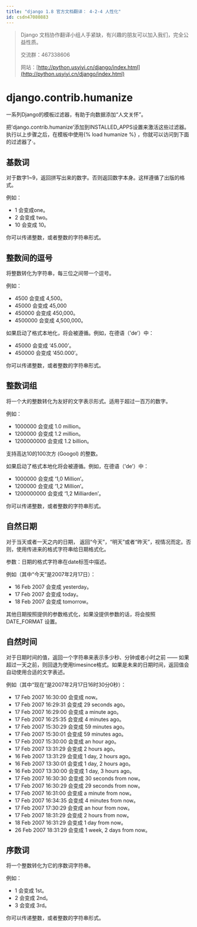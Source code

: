 ```yaml
---
title: "django 1.8 官方文档翻译： 4-2-4 人性化"
id: csdn47080883
---
```


> Django 文档协作翻译小组人手紧缺，有兴趣的朋友可以加入我们，完全公益性质。
> 
> 交流群：467338606
> 
> 网站：[http://python.usyiyi.cn/django/index.html](http://python.usyiyi.cn/django/index.html)

# django.contrib.humanize

一系列Django的模板过滤器，有助于向数据添加“人文关怀”。

把’django.contrib.humanize’添加到INSTALLED_APPS设置来激活这些过滤器。 执行以上步骤之后，在模板中使用{% load humanize %} ，你就可以访问到下面的过滤器了·。

## 基数词

对于数字1~9，返回拼写出来的数字。否则返回数字本身。这样遵循了出版的格式。

例如：

*   1 会变成one。
*   2 会变成 two。
*   10 会变成 10。

你可以传递整数，或者整数的字符串形式。

## 整数间的逗号

将整数转化为字符串，每三位之间带一个逗号。

例如：

*   4500 会变成 4,500。
*   45000 会变成 45,000
*   450000 会变成 450,000。
*   4500000 会变成 4,500,000。

如果启动了格式本地化，将会被遵循。例如，在德语（’de’）中：

*   45000 会变成 ‘45.000’。
*   450000 会变成 ‘450.000’。

你可以传递整数，或者整数的字符串形式。

## 整数词组

将一个大的整数转化为友好的文字表示形式。适用于超过一百万的数字。

例如：

*   1000000 会变成 1.0 million。
*   1200000 会变成 1.2 million。
*   1200000000 会变成 1.2 billion。

支持高达10的100次方 (Googol) 的整数。

如果启动了格式本地化将会被遵循。例如，在德语（’de’）中：

*   1000000 会变成 ‘1,0 Million’。
*   1200000 会变成 ‘1,2 Million’。
*   1200000000 会变成 ‘1,2 Milliarden’。

你可以传递整数，或者整数的字符串形式。

## 自然日期

对于当天或者一天之内的日期， 返回“今天”，“明天”或者“昨天”，视情况而定。否则，使用传进来的格式字符串给日期格式化。

参数：日期的格式字符串在date标签中描述。

例如（其中“今天”是2007年2月17日）：

*   16 Feb 2007 会变成 yesterday。
*   17 Feb 2007 会变成 today。
*   18 Feb 2007 会变成 tomorrow。

其他日期按照提供的参数格式化，如果没提供参数的话，将会按照DATE_FORMAT 设置。

## 自然时间

对于日期时间的值，返回一个字符串来表示多少秒、分钟或者小时之前 —— 如果超过一天之前，则回退为使用timesince格式。如果是未来的日期时间，返回值会自动使用合适的文字表述。

例如（其中“现在”是2007年2月17日16时30分0秒）：

*   17 Feb 2007 16:30:00 会变成 now。
*   17 Feb 2007 16:29:31 会变成 29 seconds ago。
*   17 Feb 2007 16:29:00 会变成 a minute ago。
*   17 Feb 2007 16:25:35 会变成 4 minutes ago。
*   17 Feb 2007 15:30:29 会变成 59 minutes ago。
*   17 Feb 2007 15:30:01 会变成 59 minutes ago。
*   17 Feb 2007 15:30:00 会变成 an hour ago。
*   17 Feb 2007 13:31:29 会变成 2 hours ago。
*   16 Feb 2007 13:31:29 会变成 1 day, 2 hours ago。
*   16 Feb 2007 13:30:01 会变成 1 day, 2 hours ago。
*   16 Feb 2007 13:30:00 会变成 1 day, 3 hours ago。
*   17 Feb 2007 16:30:30 会变成 30 seconds from now。
*   17 Feb 2007 16:30:29 会变成 29 seconds from now。
*   17 Feb 2007 16:31:00 会变成 a minute from now。
*   17 Feb 2007 16:34:35 会变成 4 minutes from now。
*   17 Feb 2007 17:30:29 会变成 an hour from now。
*   17 Feb 2007 18:31:29 会变成 2 hours from now。
*   18 Feb 2007 16:31:29 会变成 1 day from now。
*   26 Feb 2007 18:31:29 会变成 1 week, 2 days from now。

## 序数词

将一个整数转化为它的序数词字符串。

例如：

*   1 会变成 1st。
*   2 会变成 2nd。
*   3 会变成 3rd。

你可以传递整数，或者整数的字符串形式。